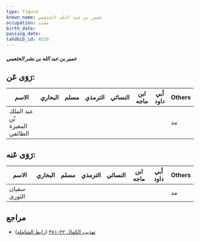 ```yaml
---
type: figure
known_name: عمير بن عبد الله الخثعمي
occupation: محدث
birth_date:
passing_date:
tahdhib_id: 4516
---
```

##### عمير بن عبد الله بن بشر الخثعمي

## رَوَى عَن:
| الاسم                         | البخاري | مسلم | الترمذي | النسائي | ابن ماجه | أبي داود | Others |
| ----------------------------- | ------- | ---- | ------- | ------- | -------- | -------- | ------ |
| عبد الملك بْن المغيرة الطائفي |         |      |         |         |          |          | مد     |
## رَوَى عَنه:
| الاسم        | البخاري | مسلم | الترمذي | النسائي | ابن ماجه | أبي داود | Others |
| ------------ | ------- | ---- | ------- | ------- | -------- | -------- | ------ |
| سفيان الثوري |         |      |         |         |          |          | مد     |
## مراجع
- [تهذيب الكمال ٢٢-٣٨١](obsidian://open?vault=Tahdhib-al-Kamal&file=Figures/٤٥١٦-عمير%20بن%20عبد%20الله%20بن%20بشر%20الخثعمي) ([رابط الشاملة](https://shamela.ws/book/3722/11634))